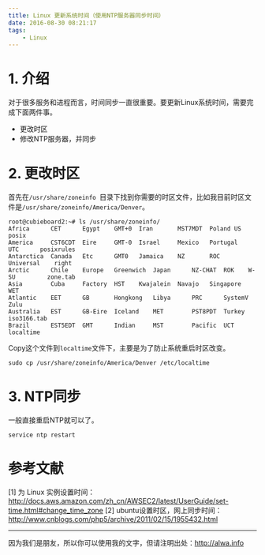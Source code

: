 ```yaml
---
title: Linux 更新系统时间（使用NTP服务器同步时间）
date: 2016-08-30 08:21:17
tags:
    - Linux
---
```


# 1. 介绍
对于很多服务和进程而言，时间同步一直很重要。要更新Linux系统时间，需要完成下面两件事。
- 更改时区
- 修改NTP服务器，并同步

<!--more-->

# 2. 更改时区
首先在`/usr/share/zoneinfo `目录下找到你需要的时区文件，比如我目前时区文件是`/usr/share/zoneinfo/America/Denver`。

```
root@cubieboard2:~# ls /usr/share/zoneinfo/
Africa	    CET      Egypt    GMT+0	 Iran	    MST7MDT  Poland	US	     posix
America     CST6CDT  Eire     GMT-0	 Israel     Mexico   Portugal	UTC	     posixrules
Antarctica  Canada   Etc      GMT0	 Jamaica    NZ	     ROC	Universal    right
Arctic	    Chile    Europe   Greenwich  Japan	    NZ-CHAT  ROK	W-SU	     zone.tab
Asia	    Cuba     Factory  HST	 Kwajalein  Navajo   Singapore	WET
Atlantic    EET      GB       Hongkong	 Libya	    PRC      SystemV	Zulu
Australia   EST      GB-Eire  Iceland	 MET	    PST8PDT  Turkey	iso3166.tab
Brazil	    EST5EDT  GMT      Indian	 MST	    Pacific  UCT	localtime
```
Copy这个文件到`localtime`文件下，主要是为了防止系统重启时区改变。
```
sudo cp /usr/share/zoneinfo/America/Denver /etc/localtime  
```

# 3. NTP同步
一般直接重启NTP就可以了。
```
service ntp restart
```

# 参考文献
[1] 为 Linux 实例设置时间：http://docs.aws.amazon.com/zh_cn/AWSEC2/latest/UserGuide/set-time.html#change_time_zone
[2] ubuntu设置时区，网上同步时间：http://www.cnblogs.com/php5/archive/2011/02/15/1955432.html

----

因为我们是朋友，所以你可以使用我的文字，但请注明出处：http://alwa.info
